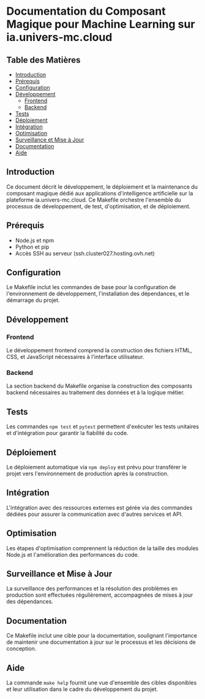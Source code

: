 # Documentation du Composant Magique pour Machine Learning sur ia.univers-mc.cloud

## Table des Matières
- [Introduction](#introduction)
- [Prérequis](#prérequis)
- [Configuration](#configuration)
- [Développement](#développement)
  - [Frontend](#frontend)
  - [Backend](#backend)
- [Tests](#tests)
- [Déploiement](#déploiement)
- [Intégration](#intégration)
- [Optimisation](#optimisation)
- [Surveillance et Mise à Jour](#surveillance-et-mise-à-jour)
- [Documentation](#documentation)
- [Aide](#aide)

## Introduction
Ce document décrit le développement, le déploiement et la maintenance du composant magique dédié aux applications d'intelligence artificielle sur la plateforme ia.univers-mc.cloud. Ce Makefile orchestre l'ensemble du processus de développement, de test, d'optimisation, et de déploiement.

## Prérequis
- Node.js et npm
- Python et pip
- Accès SSH au serveur (ssh.cluster027.hosting.ovh.net)

## Configuration
Le Makefile inclut les commandes de base pour la configuration de l'environnement de développement, l'installation des dépendances, et le démarrage du projet.

## Développement

### Frontend
Le développement frontend comprend la construction des fichiers HTML, CSS, et JavaScript nécessaires à l'interface utilisateur.

### Backend
La section backend du Makefile organise la construction des composants backend nécessaires au traitement des données et à la logique métier.

## Tests
Les commandes `npm test` et `pytest` permettent d'exécuter les tests unitaires et d'intégration pour garantir la fiabilité du code.

## Déploiement
Le déploiement automatique via `npm deploy` est prévu pour transférer le projet vers l'environnement de production après la construction.

## Intégration
L'intégration avec des ressources externes est gérée via des commandes dédiées pour assurer la communication avec d'autres services et API.

## Optimisation
Les étapes d'optimisation comprennent la réduction de la taille des modules Node.js et l'amélioration des performances du code.

## Surveillance et Mise à Jour
La surveillance des performances et la résolution des problèmes en production sont effectuées régulièrement, accompagnées de mises à jour des dépendances.

## Documentation
Ce Makefile inclut une cible pour la documentation, soulignant l'importance de maintenir une documentation à jour sur le processus et les décisions de conception.

## Aide
La commande `make help` fournit une vue d'ensemble des cibles disponibles et leur utilisation dans le cadre du développement du projet.

